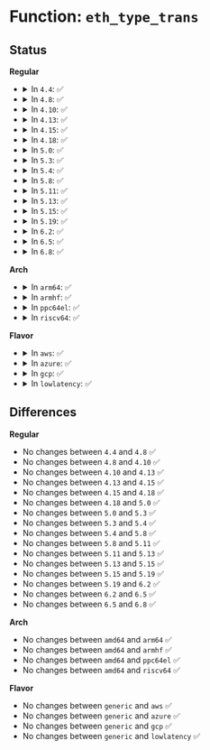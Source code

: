 # Function: <code>eth_type_trans</code>

## Status
<b>Regular</b>
<ul>
<li>
<details>
<summary>In <code>4.4</code>: ✅</summary>

```c
__be16 eth_type_trans(struct sk_buff *skb, struct net_device *dev);
```

**Collision:** Unique Global

**Inline:** No

**Transformation:** False

**Instances:**

```
In net/ethernet/eth.c (ffffffff81740180)
Location: net/ethernet/eth.c:154
Inline: False
Direct callers:
  - drivers/net/tun.c:tun_get_user
  - drivers/net/virtio_net.c:virtnet_receive
  - drivers/net/xen-netfront.c:xennet_poll
  - net/core/dev.c:__dev_forward_skb
  - net/core/dev.c:napi_gro_frags
```
**Symbols:**

```
ffffffff81740180-ffffffff817402c2: eth_type_trans (STB_GLOBAL)
```
</details>
</li>
<li>
<details>
<summary>In <code>4.8</code>: ✅</summary>

```c
__be16 eth_type_trans(struct sk_buff *skb, struct net_device *dev);
```

**Collision:** Unique Global

**Inline:** No

**Transformation:** False

**Instances:**

```
In net/ethernet/eth.c (ffffffff817acf20)
Location: net/ethernet/eth.c:155
Inline: False
Direct callers:
  - drivers/net/tun.c:tun_get_user
  - drivers/net/virtio_net.c:virtnet_receive
  - drivers/net/xen-netfront.c:xennet_poll
  - net/core/dev.c:napi_gro_frags
  - net/core/dev.c:__dev_forward_skb
```
**Symbols:**

```
ffffffff817acf20-ffffffff817ad079: eth_type_trans (STB_GLOBAL)
```
</details>
</li>
<li>
<details>
<summary>In <code>4.10</code>: ✅</summary>

```c
__be16 eth_type_trans(struct sk_buff *skb, struct net_device *dev);
```

**Collision:** Unique Global

**Inline:** No

**Transformation:** False

**Instances:**

```
In net/ethernet/eth.c (ffffffff817dc570)
Location: net/ethernet/eth.c:156
Inline: False
Direct callers:
  - drivers/net/tun.c:tun_get_user
  - drivers/net/xen-netfront.c:xennet_poll
  - net/core/dev.c:napi_gro_frags
  - net/core/dev.c:__dev_forward_skb
```
**Symbols:**

```
ffffffff817dc570-ffffffff817dc6c9: eth_type_trans (STB_GLOBAL)
```
</details>
</li>
<li>
<details>
<summary>In <code>4.13</code>: ✅</summary>

```c
__be16 eth_type_trans(struct sk_buff *skb, struct net_device *dev);
```

**Collision:** Unique Global

**Inline:** No

**Transformation:** False

**Instances:**

```
In net/ethernet/eth.c (ffffffff817fbc30)
Location: net/ethernet/eth.c:156
Inline: False
Direct callers:
  - drivers/net/loopback.c:loopback_xmit
  - drivers/net/tun.c:tun_get_user
  - drivers/net/xen-netfront.c:xennet_poll
  - net/core/dev.c:napi_gro_frags
  - net/core/dev.c:__dev_forward_skb
  - net/bpf/test_run.c:bpf_prog_test_run_skb
```
**Symbols:**

```
ffffffff817fbc30-ffffffff817fbd94: eth_type_trans (STB_GLOBAL)
```
</details>
</li>
<li>
<details>
<summary>In <code>4.15</code>: ✅</summary>

```c
__be16 eth_type_trans(struct sk_buff *skb, struct net_device *dev);
```

**Collision:** Unique Global

**Inline:** No

**Transformation:** False

**Instances:**

```
In net/ethernet/eth.c (ffffffff818795f0)
Location: net/ethernet/eth.c:156
Inline: False
Direct callers:
  - kernel/bpf/cpumap.c:cpu_map_build_skb
  - drivers/net/loopback.c:loopback_xmit
  - drivers/net/tun.c:tun_get_user
  - drivers/net/xen-netfront.c:xennet_poll
  - net/core/dev.c:napi_gro_frags
  - net/core/dev.c:__dev_forward_skb
  - net/bpf/test_run.c:bpf_prog_test_run_skb
```
**Symbols:**

```
ffffffff818795f0-ffffffff81879754: eth_type_trans (STB_GLOBAL)
```
</details>
</li>
<li>
<details>
<summary>In <code>4.18</code>: ✅</summary>

```c
__be16 eth_type_trans(struct sk_buff *skb, struct net_device *dev);
```

**Collision:** Unique Global

**Inline:** No

**Transformation:** False

**Instances:**

```
In net/ethernet/eth.c (ffffffff818cafd0)
Location: net/ethernet/eth.c:156
Inline: False
Direct callers:
  - kernel/bpf/cpumap.c:cpu_map_kthread_run
  - drivers/net/loopback.c:loopback_xmit
  - drivers/net/tun.c:tun_get_user
  - drivers/net/xen-netfront.c:xennet_poll
  - net/core/dev.c:napi_gro_frags
  - net/core/dev.c:__dev_forward_skb
  - net/bpf/test_run.c:bpf_prog_test_run_skb
```
**Symbols:**

```
ffffffff818cafd0-ffffffff818cb12a: eth_type_trans (STB_GLOBAL)
```
</details>
</li>
<li>
<details>
<summary>In <code>5.0</code>: ✅</summary>

```c
__be16 eth_type_trans(struct sk_buff *skb, struct net_device *dev);
```

**Collision:** Unique Global

**Inline:** No

**Transformation:** False

**Instances:**

```
In net/ethernet/eth.c (ffffffff818f6180)
Location: net/ethernet/eth.c:157
Inline: False
Direct callers:
  - kernel/bpf/cpumap.c:cpu_map_kthread_run
  - drivers/net/loopback.c:loopback_xmit
  - drivers/net/tun.c:tun_sendmsg
  - drivers/net/tun.c:tun_get_user
  - drivers/net/xen-netfront.c:xennet_poll
  - net/core/dev.c:napi_gro_frags
  - net/core/dev.c:__dev_forward_skb
  - net/bpf/test_run.c:bpf_prog_test_run_skb
```
**Symbols:**

```
ffffffff818f6180-ffffffff818f62c9: eth_type_trans (STB_GLOBAL)
```
</details>
</li>
<li>
<details>
<summary>In <code>5.3</code>: ✅</summary>

```c
__be16 eth_type_trans(struct sk_buff *skb, struct net_device *dev);
```

**Collision:** Unique Global

**Inline:** No

**Transformation:** False

**Instances:**

```
In net/ethernet/eth.c (ffffffff819557c0)
Location: net/ethernet/eth.c:155
Inline: False
Direct callers:
  - kernel/bpf/cpumap.c:cpu_map_kthread_run
  - drivers/net/loopback.c:loopback_xmit
  - drivers/net/tun.c:tun_sendmsg
  - drivers/net/tun.c:tun_get_user
  - drivers/net/xen-netfront.c:xennet_poll
  - net/core/dev.c:napi_gro_frags
  - net/core/dev.c:netif_receive_generic_xdp
  - net/core/dev.c:__dev_forward_skb
  - net/bpf/test_run.c:bpf_prog_test_run_skb
```
**Symbols:**

```
ffffffff819557c0-ffffffff81955928: eth_type_trans (STB_GLOBAL)
```
</details>
</li>
<li>
<details>
<summary>In <code>5.4</code>: ✅</summary>

```c
__be16 eth_type_trans(struct sk_buff *skb, struct net_device *dev);
```

**Collision:** Unique Global

**Inline:** No

**Transformation:** False

**Instances:**

```
In net/ethernet/eth.c (ffffffff8198bc60)
Location: net/ethernet/eth.c:155
Inline: False
Direct callers:
  - kernel/bpf/cpumap.c:cpu_map_kthread_run
  - drivers/net/loopback.c:loopback_xmit
  - drivers/net/tun.c:tun_sendmsg
  - drivers/net/tun.c:tun_get_user
  - drivers/net/xen-netfront.c:xennet_poll
  - net/core/dev.c:napi_gro_frags
  - net/core/dev.c:netif_receive_generic_xdp
  - net/core/dev.c:__dev_forward_skb
  - net/bpf/test_run.c:bpf_prog_test_run_skb
```
**Symbols:**

```
ffffffff8198bc60-ffffffff8198bdc8: eth_type_trans (STB_GLOBAL)
```
</details>
</li>
<li>
<details>
<summary>In <code>5.8</code>: ✅</summary>

```c
__be16 eth_type_trans(struct sk_buff *skb, struct net_device *dev);
```

**Collision:** Unique Global

**Inline:** No

**Transformation:** False

**Instances:**

```
In net/ethernet/eth.c (ffffffff81a63910)
Location: net/ethernet/eth.c:155
Inline: False
Direct callers:
  - drivers/net/loopback.c:loopback_xmit
  - drivers/net/tun.c:tun_get_user
  - drivers/net/xen-netfront.c:handle_incoming_queue
  - net/core/dev.c:napi_gro_frags
  - net/core/dev.c:netif_receive_generic_xdp
  - net/core/dev.c:__dev_forward_skb
  - net/bpf/test_run.c:bpf_prog_test_run_skb
```
**Symbols:**

```
ffffffff81a63910-ffffffff81a63a7a: eth_type_trans (STB_GLOBAL)
```
</details>
</li>
<li>
<details>
<summary>In <code>5.11</code>: ✅</summary>

```c
__be16 eth_type_trans(struct sk_buff *skb, struct net_device *dev);
```

**Collision:** Unique Global

**Inline:** No

**Transformation:** False

**Instances:**

```
In net/ethernet/eth.c (ffffffff81a6ba70)
Location: net/ethernet/eth.c:155
Inline: False
Direct callers:
  - kernel/bpf/cpumap.c:cpu_map_build_skb
  - drivers/net/loopback.c:loopback_xmit
  - drivers/net/tun.c:tun_get_user
  - drivers/net/xen-netfront.c:handle_incoming_queue
  - net/core/dev.c:napi_gro_frags
  - net/core/dev.c:netif_receive_generic_xdp
  - net/core/dev.c:__dev_forward_skb
  - net/bpf/test_run.c:bpf_prog_test_run_skb
```
**Symbols:**

```
ffffffff81a6ba70-ffffffff81a6bbda: eth_type_trans (STB_GLOBAL)
```
</details>
</li>
<li>
<details>
<summary>In <code>5.13</code>: ✅</summary>

```c
__be16 eth_type_trans(struct sk_buff *skb, struct net_device *dev);
```

**Collision:** Unique Global

**Inline:** No

**Transformation:** False

**Instances:**

```
In net/ethernet/eth.c (ffffffff81a54200)
Location: net/ethernet/eth.c:156
Inline: False
Direct callers:
  - drivers/net/loopback.c:loopback_xmit
  - drivers/net/tun.c:tun_get_user
  - drivers/net/xen-netfront.c:handle_incoming_queue
  - net/core/dev.c:napi_gro_frags
  - net/core/dev.c:netif_receive_generic_xdp
  - net/core/dev.c:__dev_forward_skb2
  - net/core/xdp.c:__xdp_build_skb_from_frame
  - net/bpf/test_run.c:bpf_prog_test_run_skb
```
**Symbols:**

```
ffffffff81a54200-ffffffff81a54365: eth_type_trans (STB_GLOBAL)
```
</details>
</li>
<li>
<details>
<summary>In <code>5.15</code>: ✅</summary>

```c
__be16 eth_type_trans(struct sk_buff *skb, struct net_device *dev);
```

**Collision:** Unique Global

**Inline:** No

**Transformation:** False

**Instances:**

```
In net/ethernet/eth.c (ffffffff81b0cf10)
Location: net/ethernet/eth.c:154
Inline: False
Direct callers:
  - drivers/net/loopback.c:loopback_xmit
  - drivers/net/tun.c:tun_get_user
  - drivers/net/xen-netfront.c:handle_incoming_queue
  - net/core/dev.c:napi_gro_frags
  - net/core/dev.c:bpf_prog_run_generic_xdp
  - net/core/dev.c:__dev_forward_skb2
  - net/core/xdp.c:__xdp_build_skb_from_frame
  - net/bpf/test_run.c:bpf_prog_test_run_skb
```
**Symbols:**

```
ffffffff81b0cf10-ffffffff81b0d058: eth_type_trans (STB_GLOBAL)
```
</details>
</li>
<li>
<details>
<summary>In <code>5.19</code>: ✅</summary>

```c
__be16 eth_type_trans(struct sk_buff *skb, struct net_device *dev);
```

**Collision:** Unique Global

**Inline:** No

**Transformation:** False

**Instances:**

```
In net/ethernet/eth.c (ffffffff81c93840)
Location: net/ethernet/eth.c:155
Inline: False
Direct callers:
  - drivers/net/loopback.c:loopback_xmit
  - drivers/net/tun.c:tun_xdp_one
  - drivers/net/tun.c:tun_get_user
  - drivers/net/xen-netfront.c:handle_incoming_queue
  - net/core/dev.c:bpf_prog_run_generic_xdp
  - net/core/dev.c:__dev_forward_skb2
  - net/core/xdp.c:__xdp_build_skb_from_frame
  - net/core/gro.c:napi_gro_frags
  - net/bpf/test_run.c:bpf_prog_test_run_skb
```
**Symbols:**

```
ffffffff81c93840-ffffffff81c939a2: eth_type_trans (STB_GLOBAL)
```
</details>
</li>
<li>
<details>
<summary>In <code>6.2</code>: ✅</summary>

```c
__be16 eth_type_trans(struct sk_buff *skb, struct net_device *dev);
```

**Collision:** Unique Global

**Inline:** No

**Transformation:** False

**Instances:**

```
In net/ethernet/eth.c (ffffffff81e4ef70)
Location: net/ethernet/eth.c:155
Inline: False
Direct callers:
  - drivers/net/loopback.c:loopback_xmit
  - drivers/net/tun.c:tun_xdp_one
  - drivers/net/tun.c:tun_get_user
  - drivers/net/xen-netfront.c:handle_incoming_queue
  - net/core/dev.c:bpf_prog_run_generic_xdp
  - net/core/dev.c:__dev_forward_skb2
  - net/core/xdp.c:__xdp_build_skb_from_frame
  - net/core/gro.c:napi_gro_frags
  - net/bpf/test_run.c:bpf_prog_test_run_skb
```
**Symbols:**

```
ffffffff81e4ef70-ffffffff81e4f0d2: eth_type_trans (STB_GLOBAL)
```
</details>
</li>
<li>
<details>
<summary>In <code>6.5</code>: ✅</summary>

```c
__be16 eth_type_trans(struct sk_buff *skb, struct net_device *dev);
```

**Collision:** Unique Global

**Inline:** No

**Transformation:** False

**Instances:**

```
In net/ethernet/eth.c (ffffffff81eaa610)
Location: net/ethernet/eth.c:155
Inline: False
Direct callers:
  - drivers/net/loopback.c:loopback_xmit
  - drivers/net/tun.c:tun_xdp_one
  - drivers/net/tun.c:tun_get_user
  - drivers/net/virtio_net.c:receive_buf
  - drivers/net/xen-netfront.c:handle_incoming_queue
  - net/core/dev.c:bpf_prog_run_generic_xdp
  - net/core/dev.c:__dev_forward_skb2
  - net/core/xdp.c:__xdp_build_skb_from_frame
  - net/core/gro.c:napi_gro_frags
  - net/bpf/test_run.c:bpf_prog_test_run_nf
  - net/bpf/test_run.c:bpf_prog_test_run_skb
```
**Symbols:**

```
ffffffff81eaa610-ffffffff81eaa775: eth_type_trans (STB_GLOBAL)
```
</details>
</li>
<li>
<details>
<summary>In <code>6.8</code>: ✅</summary>

```c
__be16 eth_type_trans(struct sk_buff *skb, struct net_device *dev);
```

**Collision:** Unique Global

**Inline:** No

**Transformation:** False

**Instances:**

```
In net/ethernet/eth.c (ffffffff81f6d0c0)
Location: net/ethernet/eth.c:155
Inline: False
Direct callers:
  - drivers/net/loopback.c:loopback_xmit
  - drivers/net/netkit.c:netkit_xmit
  - drivers/net/tun.c:tun_xdp_one
  - drivers/net/tun.c:tun_get_user
  - drivers/net/virtio_net.c:receive_buf
  - drivers/net/xen-netfront.c:handle_incoming_queue
  - net/core/dev.c:bpf_prog_run_generic_xdp
  - net/core/dev.c:__dev_forward_skb2
  - net/core/xdp.c:__xdp_build_skb_from_frame
  - net/core/gro.c:napi_gro_frags
  - net/bpf/test_run.c:bpf_prog_test_run_nf
  - net/bpf/test_run.c:bpf_prog_test_run_skb
```
**Symbols:**

```
ffffffff81f6d0c0-ffffffff81f6d225: eth_type_trans (STB_GLOBAL)
```
</details>
</li>
</ul>
<b>Arch</b>
<ul>
<li>
<details>
<summary>In <code>arm64</code>: ✅</summary>

```c
__be16 eth_type_trans(struct sk_buff *skb, struct net_device *dev);
```

**Collision:** Unique Global

**Inline:** No

**Transformation:** False

**Instances:**

```
In net/ethernet/eth.c (ffff800010c36cd8)
Location: net/ethernet/eth.c:155
Inline: False
Direct callers:
  - kernel/bpf/cpumap.c:cpu_map_kthread_run
  - drivers/net/loopback.c:loopback_xmit
  - drivers/net/tun.c:tun_sendmsg
  - drivers/net/tun.c:tun_get_user
  - drivers/net/ethernet/broadcom/bgmac.c:bgmac_dma_rx_read
  - drivers/net/ethernet/freescale/fec_main.c:fec_enet_rx_queue
  - drivers/net/ethernet/smsc/smc91x.c:smc_rcv
  - drivers/net/xen-netfront.c:xennet_poll
  - net/core/dev.c:napi_gro_frags
  - net/core/dev.c:netif_receive_generic_xdp
  - net/core/dev.c:__dev_forward_skb
  - net/bpf/test_run.c:bpf_prog_test_run_skb
```
**Symbols:**

```
ffff800010c36cd8-ffff800010c36e70: eth_type_trans (STB_GLOBAL)
```
</details>
</li>
<li>
<details>
<summary>In <code>armhf</code>: ✅</summary>

```c
__be16 eth_type_trans(struct sk_buff *skb, struct net_device *dev);
```

**Collision:** Unique Global

**Inline:** No

**Transformation:** False

**Instances:**

```
In net/ethernet/eth.c (c0d49624)
Location: net/ethernet/eth.c:155
Inline: False
Direct callers:
  - kernel/bpf/cpumap.c:cpu_map_kthread_run
  - drivers/net/loopback.c:loopback_xmit
  - drivers/net/tun.c:tun_xdp_one
  - drivers/net/tun.c:tun_get_user
  - drivers/net/ethernet/freescale/fec_main.c:fec_enet_rx_queue
  - drivers/net/ethernet/ti/cpsw.c:cpsw_rx_handler
  - net/core/dev.c:napi_gro_frags
  - net/core/dev.c:netif_receive_generic_xdp
  - net/core/dev.c:__dev_forward_skb
  - net/bpf/test_run.c:bpf_prog_test_run_skb
```
**Symbols:**

```
c0d49624-c0d497dc: eth_type_trans (STB_GLOBAL)
```
</details>
</li>
<li>
<details>
<summary>In <code>ppc64el</code>: ✅</summary>

```c
__be16 eth_type_trans(struct sk_buff *skb, struct net_device *dev);
```

**Collision:** Unique Global

**Inline:** No

**Transformation:** False

**Instances:**

```
In net/ethernet/eth.c (c000000000d2ecd0)
Location: net/ethernet/eth.c:155
Inline: False
Direct callers:
  - kernel/bpf/cpumap.c:cpu_map_kthread_run
  - drivers/net/loopback.c:loopback_xmit
  - drivers/net/tun.c:tun_sendmsg
  - drivers/net/tun.c:tun_get_user
  - net/core/dev.c:napi_gro_frags
  - net/core/dev.c:netif_receive_generic_xdp
  - net/core/dev.c:__dev_forward_skb
  - net/bpf/test_run.c:bpf_prog_test_run_skb
```
**Symbols:**

```
c000000000d2ecd0-c000000000d2eef4: eth_type_trans (STB_GLOBAL)
```
</details>
</li>
<li>
<details>
<summary>In <code>riscv64</code>: ✅</summary>

```c
__be16 eth_type_trans(struct sk_buff *skb, struct net_device *dev);
```

**Collision:** Unique Global

**Inline:** No

**Transformation:** False

**Instances:**

```
In net/ethernet/eth.c (ffffffe0007a8692)
Location: net/ethernet/eth.c:155
Inline: False
Direct callers:
  - kernel/bpf/cpumap.c:cpu_map_kthread_run
  - drivers/net/loopback.c:loopback_xmit
  - drivers/net/tun.c:tun_sendmsg
  - drivers/net/tun.c:tun_get_user
  - net/core/dev.c:napi_gro_frags
  - net/core/dev.c:netif_receive_generic_xdp
  - net/core/dev.c:__dev_forward_skb
  - net/bpf/test_run.c:bpf_prog_test_run_skb
```
**Symbols:**

```
ffffffe0007a8692-ffffffe0007a87e8: eth_type_trans (STB_GLOBAL)
```
</details>
</li>
</ul>
<b>Flavor</b>
<ul>
<li>
<details>
<summary>In <code>aws</code>: ✅</summary>

```c
__be16 eth_type_trans(struct sk_buff *skb, struct net_device *dev);
```

**Collision:** Unique Global

**Inline:** No

**Transformation:** False

**Instances:**

```
In net/ethernet/eth.c (ffffffff8192bad0)
Location: net/ethernet/eth.c:155
Inline: False
Direct callers:
  - kernel/bpf/cpumap.c:cpu_map_kthread_run
  - drivers/net/loopback.c:loopback_xmit
  - drivers/net/tun.c:tun_sendmsg
  - drivers/net/tun.c:tun_get_user
  - drivers/net/xen-netfront.c:xennet_poll
  - net/core/dev.c:napi_gro_frags
  - net/core/dev.c:netif_receive_generic_xdp
  - net/core/dev.c:__dev_forward_skb
  - net/bpf/test_run.c:bpf_prog_test_run_skb
```
**Symbols:**

```
ffffffff8192bad0-ffffffff8192bc38: eth_type_trans (STB_GLOBAL)
```
</details>
</li>
<li>
<details>
<summary>In <code>azure</code>: ✅</summary>

```c
__be16 eth_type_trans(struct sk_buff *skb, struct net_device *dev);
```

**Collision:** Unique Global

**Inline:** No

**Transformation:** False

**Instances:**

```
In net/ethernet/eth.c (ffffffff818e5880)
Location: net/ethernet/eth.c:155
Inline: False
Direct callers:
  - kernel/bpf/cpumap.c:cpu_map_kthread_run
  - drivers/net/loopback.c:loopback_xmit
  - drivers/net/tun.c:tun_sendmsg
  - drivers/net/tun.c:tun_get_user
  - drivers/net/vxlan.c:vxlan_rcv
  - net/core/dev.c:napi_gro_frags
  - net/core/dev.c:netif_receive_generic_xdp
  - net/core/dev.c:__dev_forward_skb
  - net/bpf/test_run.c:bpf_prog_test_run_skb
  - net/ipv4/ip_tunnel.c:ip_tunnel_rcv
```
**Symbols:**

```
ffffffff818e5880-ffffffff818e59e8: eth_type_trans (STB_GLOBAL)
```
</details>
</li>
<li>
<details>
<summary>In <code>gcp</code>: ✅</summary>

```c
__be16 eth_type_trans(struct sk_buff *skb, struct net_device *dev);
```

**Collision:** Unique Global

**Inline:** No

**Transformation:** False

**Instances:**

```
In net/ethernet/eth.c (ffffffff8197cc60)
Location: net/ethernet/eth.c:155
Inline: False
Direct callers:
  - kernel/bpf/cpumap.c:cpu_map_kthread_run
  - drivers/net/loopback.c:loopback_xmit
  - drivers/net/tun.c:tun_sendmsg
  - drivers/net/tun.c:tun_get_user
  - drivers/net/xen-netfront.c:xennet_poll
  - net/core/dev.c:napi_gro_frags
  - net/core/dev.c:netif_receive_generic_xdp
  - net/core/dev.c:__dev_forward_skb
  - net/bpf/test_run.c:bpf_prog_test_run_skb
```
**Symbols:**

```
ffffffff8197cc60-ffffffff8197cdc8: eth_type_trans (STB_GLOBAL)
```
</details>
</li>
<li>
<details>
<summary>In <code>lowlatency</code>: ✅</summary>

```c
__be16 eth_type_trans(struct sk_buff *skb, struct net_device *dev);
```

**Collision:** Unique Global

**Inline:** No

**Transformation:** False

**Instances:**

```
In net/ethernet/eth.c (ffffffff8199f1d0)
Location: net/ethernet/eth.c:155
Inline: False
Direct callers:
  - kernel/bpf/cpumap.c:cpu_map_kthread_run
  - drivers/net/loopback.c:loopback_xmit
  - drivers/net/tun.c:tun_sendmsg
  - drivers/net/tun.c:tun_get_user
  - drivers/net/xen-netfront.c:xennet_poll
  - net/core/dev.c:napi_gro_frags
  - net/core/dev.c:netif_receive_generic_xdp
  - net/core/dev.c:__dev_forward_skb
  - net/bpf/test_run.c:bpf_prog_test_run_skb
```
**Symbols:**

```
ffffffff8199f1d0-ffffffff8199f338: eth_type_trans (STB_GLOBAL)
```
</details>
</li>
</ul>

## Differences
<b>Regular</b>
<ul>
<li>
No changes between <code>4.4</code> and <code>4.8</code> ✅
</li>
<li>
No changes between <code>4.8</code> and <code>4.10</code> ✅
</li>
<li>
No changes between <code>4.10</code> and <code>4.13</code> ✅
</li>
<li>
No changes between <code>4.13</code> and <code>4.15</code> ✅
</li>
<li>
No changes between <code>4.15</code> and <code>4.18</code> ✅
</li>
<li>
No changes between <code>4.18</code> and <code>5.0</code> ✅
</li>
<li>
No changes between <code>5.0</code> and <code>5.3</code> ✅
</li>
<li>
No changes between <code>5.3</code> and <code>5.4</code> ✅
</li>
<li>
No changes between <code>5.4</code> and <code>5.8</code> ✅
</li>
<li>
No changes between <code>5.8</code> and <code>5.11</code> ✅
</li>
<li>
No changes between <code>5.11</code> and <code>5.13</code> ✅
</li>
<li>
No changes between <code>5.13</code> and <code>5.15</code> ✅
</li>
<li>
No changes between <code>5.15</code> and <code>5.19</code> ✅
</li>
<li>
No changes between <code>5.19</code> and <code>6.2</code> ✅
</li>
<li>
No changes between <code>6.2</code> and <code>6.5</code> ✅
</li>
<li>
No changes between <code>6.5</code> and <code>6.8</code> ✅
</li>
</ul>
<b>Arch</b>
<ul>
<li>
No changes between <code>amd64</code> and <code>arm64</code> ✅
</li>
<li>
No changes between <code>amd64</code> and <code>armhf</code> ✅
</li>
<li>
No changes between <code>amd64</code> and <code>ppc64el</code> ✅
</li>
<li>
No changes between <code>amd64</code> and <code>riscv64</code> ✅
</li>
</ul>
<b>Flavor</b>
<ul>
<li>
No changes between <code>generic</code> and <code>aws</code> ✅
</li>
<li>
No changes between <code>generic</code> and <code>azure</code> ✅
</li>
<li>
No changes between <code>generic</code> and <code>gcp</code> ✅
</li>
<li>
No changes between <code>generic</code> and <code>lowlatency</code> ✅
</li>
</ul>

